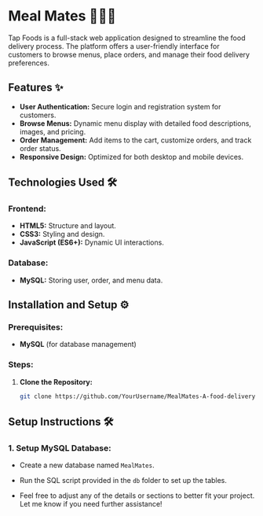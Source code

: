 # Meal Mates 🍔🍕🍣

Tap Foods is a full-stack web application designed to streamline the food delivery process. The platform offers a user-friendly interface for customers to browse menus, place orders, and manage their food delivery preferences.

## Features ✨
- **User Authentication:** Secure login and registration system for customers.
- **Browse Menus:** Dynamic menu display with detailed food descriptions, images, and pricing.
- **Order Management:** Add items to the cart, customize orders, and track order status.
- **Responsive Design:** Optimized for both desktop and mobile devices.

## Technologies Used 🛠️

### Frontend:
- **HTML5:** Structure and layout.
- **CSS3:** Styling and design.
- **JavaScript (ES6+):** Dynamic UI interactions.

### Database:
- **MySQL:** Storing user, order, and menu data.

## Installation and Setup ⚙️

### Prerequisites:
- **MySQL** (for database management)

### Steps:
1. **Clone the Repository:**
   ```bash
   git clone https://github.com/YourUsername/MealMates-A-food-delivery-web-application.git

## Setup Instructions 🛠️

### 1. Setup MySQL Database:
- Create a new database named `MealMates`.
- Run the SQL script provided in the `db` folder to set up the tables.
 
- Feel free to adjust any of the details or sections to better fit your project. Let me know if you need further assistance!
  
